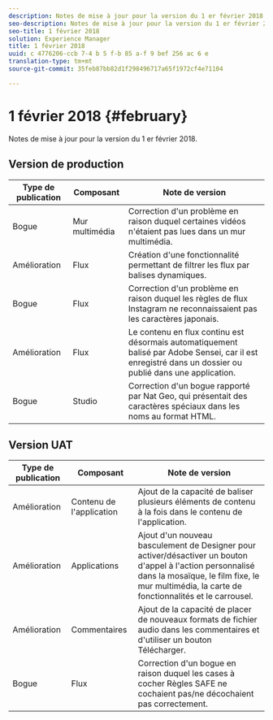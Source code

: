 ```yaml
---
description: Notes de mise à jour pour la version du 1 er février 2018.
seo-description: Notes de mise à jour pour la version du 1 er février 2018.
seo-title: 1 février 2018
solution: Experience Manager
title: 1 février 2018
uuid: c 4776206-ccb 7-4 b 5 f-b 85 a-f 9 bef 256 ac 6 e
translation-type: tm+mt
source-git-commit: 35feb87bb82d1f298496717a65f1972cf4e71104

---
```



# 1 février 2018 {#february}

Notes de mise à jour pour la version du 1 er février 2018.

## Version de production

| **Type de publication** | **Composant** | **Note de version** |
|---|---|---|
| Bogue | Mur multimédia | Correction d'un problème en raison duquel certaines vidéos n'étaient pas lues dans un mur multimédia. |
| Amélioration | Flux | Création d'une fonctionnalité permettant de filtrer les flux par balises dynamiques. |
| Bogue | Flux | Correction d'un problème en raison duquel les règles de flux Instagram ne reconnaissaient pas les caractères japonais. |
| Amélioration | Flux | Le contenu en flux continu est désormais automatiquement balisé par Adobe Sensei, car il est enregistré dans un dossier ou publié dans une application. |
| Bogue | Studio | Correction d'un bogue rapporté par Nat Geo, qui présentait des caractères spéciaux dans les noms au format HTML. |

## Version UAT

| **Type de publication** | **Composant** | **Note de version** |
|---|---|---|
| Amélioration | Contenu de l'application | Ajout de la capacité de baliser plusieurs éléments de contenu à la fois dans le contenu de l'application. |
| Amélioration | Applications | Ajout d'un nouveau basculement de Designer pour activer/désactiver un bouton d'appel à l'action personnalisé dans la mosaïque, le film fixe, le mur multimédia, la carte de fonctionnalités et le carrousel. |
| Amélioration | Commentaires | Ajout de la capacité de placer de nouveaux formats de fichier audio dans les commentaires et d'utiliser un bouton Télécharger. |
| Bogue | Flux | Correction d'un bogue en raison duquel les cases à cocher Règles SAFE ne cochaient pas/ne décochaient pas correctement. |

